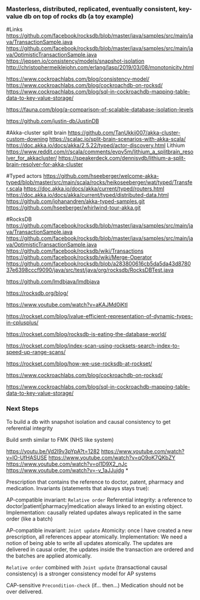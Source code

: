 ### Masterless, distributed, replicated, eventually consistent, key-value db on top of rocks db (a toy example)

#Links
https://github.com/facebook/rocksdb/blob/master/java/samples/src/main/java/TransactionSample.java
https://github.com/facebook/rocksdb/blob/master/java/samples/src/main/java/OptimisticTransactionSample.java
https://jepsen.io/consistency/models/snapshot-isolation
http://christophermeiklejohn.com/erlang/lasp/2019/03/08/monotonicity.html


https://www.cockroachlabs.com/blog/consistency-model/
https://www.cockroachlabs.com/blog/cockroachdb-on-rocksd/
https://www.cockroachlabs.com/blog/sql-in-cockroachdb-mapping-table-data-to-key-value-storage/


https://fauna.com/blog/a-comparison-of-scalable-database-isolation-levels

https://github.com/justin-db/JustinDB


#Akka-cluster split brain
https://github.com/TanUkkii007/akka-cluster-custom-downing
https://scalac.io/split-brain-scenarios-with-akka-scala/
https://doc.akka.io/docs/akka/2.5.22/typed/actor-discovery.html
Lithium 
https://www.reddit.com/r/scala/comments/evpv5m/lithium_a_splitbrain_resolver_for_akkacluster/
https://speakerdeck.com/dennisvdb/lithium-a-split-brain-resolver-for-akka-cluster 


#Typed actors
https://github.com/hseeberger/welcome-akka-typed/blob/master/src/main/scala/rocks/heikoseeberger/wat/typed/Transfer.scala
https://doc.akka.io/docs/akka/current/typed/routers.html
https://doc.akka.io/docs/akka/current/typed/distributed-data.html
https://github.com/johanandren/akka-typed-samples.git
https://github.com/hseeberger/whirlwind-tour-akka.git


#RocksDB
https://github.com/facebook/rocksdb/blob/master/java/samples/src/main/java/TransactionSample.java
https://github.com/facebook/rocksdb/blob/master/java/samples/src/main/java/OptimisticTransactionSample.java
https://github.com/facebook/rocksdb/wiki/Transactions
https://github.com/facebook/rocksdb/wiki/Merge-Operator
https://github.com/facebook/rocksdb/blob/a283800616cb5da5da43d878037e6398cccf9090/java/src/test/java/org/rocksdb/RocksDBTest.java

https://github.com/lmdbjava/lmdbjava


https://rocksdb.org/blog/

https://www.youtube.com/watch?v=aKAJMd0iKtI

https://rockset.com/blog/ivalue-efficient-representation-of-dynamic-types-in-cplusplus/

https://rockset.com/blog/rocksdb-is-eating-the-database-world/

https://rockset.com/blog/index-scan-using-rocksets-search-index-to-speed-up-range-scans/

https://rockset.com/blog/how-we-use-rocksdb-at-rockset/

https://www.cockroachlabs.com/blog/cockroachdb-on-rocksd/

https://www.cockroachlabs.com/blog/sql-in-cockroachdb-mapping-table-data-to-key-value-storage/

### Next Steps

To build a db with snapshot isolation and causal consistency to get referential integrity

Build smth similar to FMK (NHS like system)

https://youtu.be/Vd2I9v3pYpA?t=1282
https://www.youtube.com/watch?v=lO-UfHASUSE
https://www.youtube.com/watch?v=qO9oK7QKbZY
https://www.youtube.com/watch?v=ol1D9X2_nJc
https://www.youtube.com/watch?v=-v_1aJJujdg                      *



Prescription that contains the reference to doctor, patent, pharmacy and medication.
Invariants (statements that always stays true):

AP-compatible invariant: `Relative order`
Referential integrity: a reference to doctor|patient|pharmacy|medication always linked to an existing object.
Implementation: causally related updates always replicated in the same order (like a batch)

AP-compatible invariant: `Joint update`
Atomicity: once I have created a new prescription, all references appear atomically.
Implementation: We need a notion of being able to write all updates atomically. 
The updates are delivered in causal order, the updates inside the transaction are ordered and the batches are applied atomically.    

`Relative order` combined with `Joint update` (transactional causal consistency) is a stronger consistency model for AP systems 

CAP-sensitive  `Precondition-check` (if… then…)
Medication should not be over delivered.

